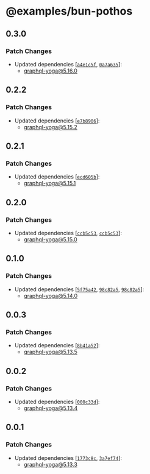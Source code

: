 # @examples/bun-pothos

## 0.3.0

### Patch Changes

- Updated dependencies
  [[`a4e1c5f`](https://github.com/graphql-hive/graphql-yoga/commit/a4e1c5f8bfbaada3ffea4a7a2b090ce7e015e715),
  [`0a7a635`](https://github.com/graphql-hive/graphql-yoga/commit/0a7a635f60886e6ecaa9a5e4245c15a00f9d9737)]:
  - graphql-yoga@5.16.0

## 0.2.2

### Patch Changes

- Updated dependencies
  [[`e7b8906`](https://github.com/graphql-hive/graphql-yoga/commit/e7b8906d2259c643b61a4fc1d8345df533a64eb9)]:
  - graphql-yoga@5.15.2

## 0.2.1

### Patch Changes

- Updated dependencies
  [[`ecd605b`](https://github.com/graphql-hive/graphql-yoga/commit/ecd605bc3d8ae3989dd09be31b89c1f5ae94c8be)]:
  - graphql-yoga@5.15.1

## 0.2.0

### Patch Changes

- Updated dependencies
  [[`ccb5c53`](https://github.com/graphql-hive/graphql-yoga/commit/ccb5c536a81165a8581e63341c5a80109fe15cf5),
  [`ccb5c53`](https://github.com/graphql-hive/graphql-yoga/commit/ccb5c536a81165a8581e63341c5a80109fe15cf5)]:
  - graphql-yoga@5.15.0

## 0.1.0

### Patch Changes

- Updated dependencies
  [[`5f75a42`](https://github.com/graphql-hive/graphql-yoga/commit/5f75a42c8a739fad10f951e2d4953495e93b743e),
  [`98c82a5`](https://github.com/graphql-hive/graphql-yoga/commit/98c82a5d70040f488d72cfda52b8afa81b5da2a1),
  [`98c82a5`](https://github.com/graphql-hive/graphql-yoga/commit/98c82a5d70040f488d72cfda52b8afa81b5da2a1)]:
  - graphql-yoga@5.14.0

## 0.0.3

### Patch Changes

- Updated dependencies
  [[`8b41a52`](https://github.com/graphql-hive/graphql-yoga/commit/8b41a522917826b7ea24eca97e421b5aaeda6337)]:
  - graphql-yoga@5.13.5

## 0.0.2

### Patch Changes

- Updated dependencies
  [[`000c33d`](https://github.com/graphql-hive/graphql-yoga/commit/000c33dc043454f4b73d15f03c3e688cfb9d0901)]:
  - graphql-yoga@5.13.4

## 0.0.1

### Patch Changes

- Updated dependencies
  [[`1773c8c`](https://github.com/graphql-hive/graphql-yoga/commit/1773c8c193e7cf7dc34710da8422fb951c4f4a41),
  [`3a7ef74`](https://github.com/graphql-hive/graphql-yoga/commit/3a7ef74eae1f1926213f671b20521bed14496873)]:
  - graphql-yoga@5.13.3
